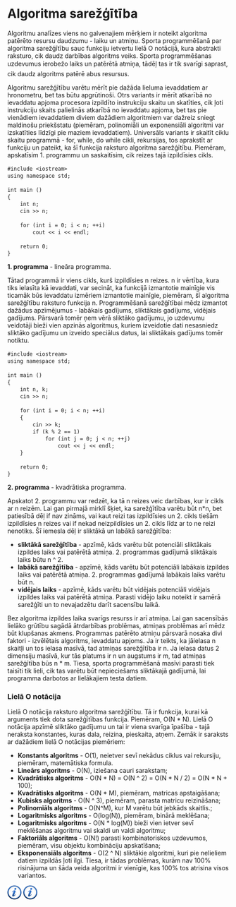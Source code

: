 # Algoritma sarežģītība

Algoritmu analīzes viens no galvenajiem mērķiem ir noteikt algoritma patērēto resursu daudzumu - laiku un atmiņu. Sporta programmēšanā par algoritma sarežģītību sauc funkciju ietvertu lielā O notācijā, kura abstrakti raksturo, cik daudz darbības algoritms veiks. Sporta programmēšanas uzdevumus ierobežo laiks un patērētā atmiņa, tādēļ tas ir tik svarīgi saprast, cik daudz algoritms patērē abus resursus.

Algoritmu sarežģītību varētu mērīt pie dažāda lieluma ievaddatiem ar hronometru, bet tas būtu apgrūtinoši. Otrs variants ir mērīt atkarībā no ievaddatu apjoma procesora izpildīto instrukciju skaitu un skatīties, cik ļoti instrukciju skaits palielinās atkarībā no ievaddatu apjoma, bet tas pie vienādiem ievaddatiem diviem dažādiem algoritmiem var dažreiz sniegt maldinošu priekšstatu (piemēram, polinomiāli un exponensiāli algoritmi var izskatīties līdzīgi pie maziem ievaddatiem). Universāls variants ir skaitīt ciklu skaitu programmā - for, while, do while cikli, rekursijas, tos aprakstīt ar funkciju un pateikt, ka šī funkcija raksturo algoritma sarežģītību. Piemēram, apskatīsim 1. programmu un saskaitīsim, cik reizes tajā izpildīsies cikls.

```
#include <iostream>
using namespace std;

int main ()
{
    int n;
    cin >> n;

    for (int i = 0; i < n; ++i)
        cout << i << endl;

    return 0;
}
```


**1. programma** - lineāra programma.


Tātad programmā ir viens cikls, kurš izpildīsies n reizes. n ir vērtība, kura tiks ielasīta kā ievaddati, var secināt, ka funkcijā izmantotie mainīgie vis ticamāk būs ievaddatu izmēriem izmantotie mainīgie, piemēram, šī algoritma sarežģītību raksturo funkcija n. Programmēšanā sarežģītībai mēdz izmantot dažādus apzīmējumus - labākais gadījums, sliktākais gadījums, vidējais gadījums. Pārsvarā tomēr ņem vērā sliktāko gadījumu, jo uzdevumu veidotāji bieži vien apzinās algoritmus, kuriem izveidotie dati nesasniedz sliktāko gadījumu un izveido speciālus datus, lai sliktākais gadījums tomēr notiktu.

```
#include <iostream>
using namespace std;

int main ()
{
    int n, k;
    cin >> n;

    for (int i = 0; i < n; ++i)
    {
        cin >> k;
        if (k % 2 == 1)
            for (int j = 0; j < n; ++j)
                cout << j << endl;
    }

    return 0;
}
```


**2. programma** - kvadrātiska programma.


Apskatot 2. programmu var redzēt, ka tā n reizes veic darbības, kur ir cikls ar n reizēm. Lai gan pirmajā mirklī šķiet, ka sarežģītība varētu būt n\*n, bet patiesībā dēļ if nav zināms, vai kaut reizi tas izpildīsies un 2. cikls tiešām izpildīsies n reizes vai if nekad neizpildīsies un 2. cikls līdz ar to ne reizi nenotiks. Šī iemesla dēļ ir sliktākā un labākā sarežģītība:

- **sliktākā sarežģītība** - apzīmē, kāds varētu būt potenciāli sliktākais izpildes laiks vai patērētā atmiņa. 2. programmas gadījumā sliktākais laiks būtu n ^ 2.
- **labākā sarežģītība** - apzīmē, kāds varētu būt potenciāli labākais izpildes laiks vai patērētā atmiņa. 2. programmas gadījumā labākais laiks varētu būt n.
- **vidējais laiks** - apzīmē, kāds varētu būt vidējais potenciāli vidējais izpildes laiks vai patērētā atmiņa. Parasti vidējo laiku noteikt ir samērā sarežģīti un to nevajadzētu darīt sacensību laikā.

Bez algoritma izpildes laika svarīgs resurss ir arī atmiņa. Lai gan sacensībās lielāko grūtību sagādā ātrdarbības problēmas, atmiņas problēmas arī mēdz būt klupšanas akmens. Programmas patērēto atmiņu pārsvarā nosaka divi faktori - izvēlētais algoritms, ievaddatu apjoms. Ja ir teikts, ka jāielasa n skaitļi un tos ielasa masīvā, tad atmiņas sarežģītība ir n. Ja ielasa datus 2 dimensiju masīvā, kur tās platums ir n un augstums ir m, tad atmiņas sarežģītība būs n * m. Tiesa, sporta programmēšanā masīvi parasti tiek taisīti tik lieli, cik tas varētu būt nepieciešams sliktākajā gadījumā, lai programma darbotos ar lielākajiem testa datiem.

### Lielā O notācija

Lielā O notācija raksturo algoritma sarežģītību. Tā ir funkcija, kurai kā arguments tiek dota sarežģītības funkcija. Piemēram, O(N * N). Lielā O notācija apzīmē sliktāko gadījumu un tai ir viena svarīga īpašība - tajā neraksta konstantes, kuras dala, reizina, pieskaita, atņem. Zemāk ir saraksts ar dažādiem lielā O notācijas piemēriem:

- **Konstants algoritms** - O(1), neietver sevī nekādus ciklus vai rekursiju, piemēram, matemātiska formula.
- **Lineārs algoritms** - O(N), iziešana cauri sarakstam;
- **Kvadrātisks algoritms** - O(N * N) = O(N ^ 2) = O(N * N / 2) = O(N * N + 100);
- **Kvadrātisks algoritms** - O(N * M), piemēram, matricas apstaigāšana;
- **Kubisks algoritms** - O(N ^ 3), piemēram, parasta matricu reizināšana;
- **Polinomiāls algoritms** - O(N^M), kur M varētu būt jebkāds skaitlis.;
- **Logaritmisks algoritms** - O(log(N)), piemēram, binārā meklēšana;
- **Logaritmisks algoritms** - O(N * log(M)) bieži vien ietver sevī meklēšanas algoritmu vai skaldi un valdi algoritmu;
- **Faktoriāls algoritms** - O(N!) parasti kombinatoriskos uzdevumos, piemēram, visu objektu kombināciju apskatīšana;
- **Eksponensiāls algoritms** - O(2 ^ N) sliktākie algoritmi, kuri pie nelieliem datiem izpildās ļoti ilgi. Tiesa, ir tādas problēmas, kurām nav 100% risinājuma un šāda veida algoritmi ir vienīgie, kas 100% tos atrisina visos variantos.

<a href="http://en.wikipedia.org/wiki/Analysis_of_algorithms" target="_blank">![Vairāk informācija](/media/theory/information.png)</a>
<a href="http://bigocheatsheet.com/" target="_blank">![Vairāk informācija](/media/theory/information.png)</a>